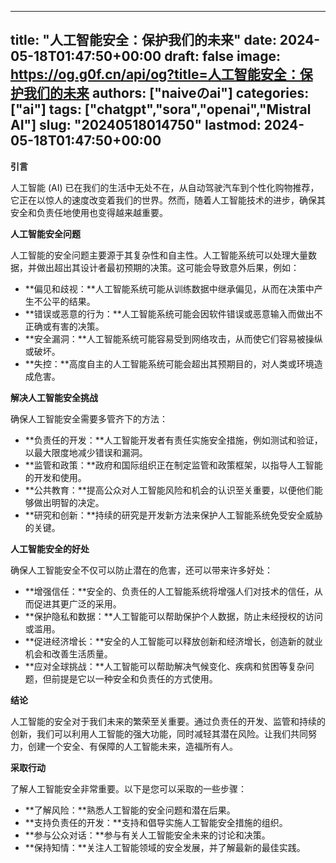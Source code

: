 
---
title: "人工智能安全：保护我们的未来"
date: 2024-05-18T01:47:50+00:00
draft: false
image: https://og.g0f.cn/api/og?title=人工智能安全：保护我们的未来
authors: ["naiveのai"]
categories: ["ai"]
tags: ["chatgpt","sora","openai","Mistral AI"]
slug: "20240518014750"
lastmod: 2024-05-18T01:47:50+00:00
---
**引言**

人工智能 (AI) 已在我们的生活中无处不在，从自动驾驶汽车到个性化购物推荐，它正在以惊人的速度改变着我们的世界。然而，随着人工智能技术的进步，确保其安全和负责任地使用也变得越来越重要。

**人工智能安全问题**

人工智能的安全问题主要源于其复杂性和自主性。人工智能系统可以处理大量数据，并做出超出其设计者最初预期的决策。这可能会导致意外后果，例如：

- **偏见和歧视：**人工智能系统可能从训练数据中继承偏见，从而在决策中产生不公平的结果。
- **错误或恶意的行为：**人工智能系统可能会因软件错误或恶意输入而做出不正确或有害的决策。
- **安全漏洞：**人工智能系统可能容易受到网络攻击，从而使它们容易被操纵或破坏。
- **失控：**高度自主的人工智能系统可能会超出其预期目的，对人类或环境造成危害。

**解决人工智能安全挑战**

确保人工智能安全需要多管齐下的方法：

- **负责任的开发：**人工智能开发者有责任实施安全措施，例如测试和验证，以最大限度地减少错误和漏洞。
- **监管和政策：**政府和国际组织正在制定监管和政策框架，以指导人工智能的开发和使用。
- **公共教育：**提高公众对人工智能风险和机会的认识至关重要，以便他们能够做出明智的决定。
- **研究和创新：**持续的研究是开发新方法来保护人工智能系统免受安全威胁的关键。

**人工智能安全的好处**

确保人工智能安全不仅可以防止潜在的危害，还可以带来许多好处：

- **增强信任：**安全的、负责任的人工智能系统将增强人们对技术的信任，从而促进其更广泛的采用。
- **保护隐私和数据：**人工智能可以帮助保护个人数据，防止未经授权的访问或滥用。
- **促进经济增长：**安全的人工智能可以释放创新和经济增长，创造新的就业机会和改善生活质量。
- **应对全球挑战：**人工智能可以帮助解决气候变化、疾病和贫困等复杂问题，但前提是它以一种安全和负责任的方式使用。

**结论**

人工智能的安全对于我们未来的繁荣至关重要。通过负责任的开发、监管和持续的创新，我们可以利用人工智能的强大功能，同时减轻其潜在风险。让我们共同努力，创建一个安全、有保障的人工智能未来，造福所有人。

**采取行动**

了解人工智能安全非常重要。以下是您可以采取的一些步骤：

- **了解风险：**熟悉人工智能的安全问题和潜在后果。
- **支持负责任的开发：**支持和倡导实施人工智能安全措施的组织。
- **参与公众对话：**参与有关人工智能安全未来的讨论和决策。
- **保持知情：**关注人工智能领域的安全发展，并了解最新的最佳实践。